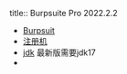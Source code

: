 title:: Burpsuite Pro 2022.2.2

- [Burpsuit](https://portswigger.net/Burp/Releases)
- [注册机](https://github.com/h3110w0r1d-y/BurpLoaderKeygen/releases)
- [jdk](https://www.oracle.com/java/technologies/downloads/#jdk17-windows) 最新版需要jdk17
-